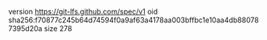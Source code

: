 version https://git-lfs.github.com/spec/v1
oid sha256:f70877c245b64d74594f0a9af63a4178aa003bffbc1e10aa4db880787395d20a
size 278
